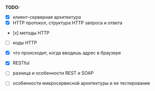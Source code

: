 **TODO:**

- [x]  клиент-серверная архитектура
- [x]  HTTP протокол, структура HTTP запроса и ответа
- [х]  методы HTTP
- [ ]  коды HTTP
- [x]  что происходит, когда вводишь адрес в браузере
- [x]  RESTful 
- [ ]  разница и особенности REST и SOAP
- [ ]  особенности микросервисной архитектуры и ее тестирование

